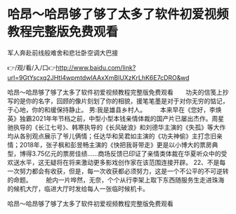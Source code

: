# 哈昂～哈昂够了够了太多了软件初爱视频教程完整版免费观看
军人奔赴前线般难舍和悲壮卧空调大巴接

👉/观/看/入/口👉http://www.baidu.com/link?url=9GtYscxq2JHtl4wpmtdwIAAxXmBlUXzKrLhK6E7cDRO&wd

哈昂～哈昂够了够了太多了软件初爱视频教程完整版免费观看　　功夫的信笺上抄写的是你的名字，回顾的像片刻划了你的相貌，援笔笔墨是对于对你无穷的惦记，于心地，你的和缓保持静止。
男:我是雄县乡村人。
　　本来早在《您好，李焕英》独霸2021年年节档之前，中型小型本钱亲情体裁的国产片已屡出杰作。周星驰执导的《长江七号》、韩寒执导的《长风破浪》和刘德华主演的《失孤》等大作均从各别观点展示了爷儿俩情；任达华和吴君如主演的《功夫神偷》主打念旧亲情；2018年，张子枫和彭昱畅主演的《快把我哥带走》更是以小博大的票房典型，博得3.75亿元的票房佳绩……商场反馈已印证了亲情类体裁在华夏听众中的受欢送水平，这无疑将在将来激动更多影戏创作家在该范围连接开辟。
		22、不是每一次努力都会有收获，但是，每一次收获都必须努力，这是一个不公平的不可逆转的命题。
　　舱内一片哗然，无奈，个个从行李架上取下东西随服务生走进珠海的候机大厅，临进大厅时发给每人一张临时候机卡。

哈昂～哈昂够了够了太多了软件初爱视频教程完整版免费观看
